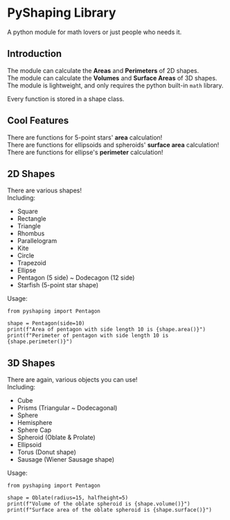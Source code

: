 # PyShaping Library  
A python module for math lovers or just people who needs it.  
  
## Introduction  
The module can calculate the **Areas** and **Perimeters** of 2D shapes.  
The module can calculate the **Volumes** and **Surface Areas** of 3D shapes.  
The module is lightweight, and only requires the python built-in `math` library.  
  
Every function is stored in a shape class.  
  
## Cool Features  
There are functions for 5-point stars' **area** calculation!  
There are functions for ellipsoids and spheroids' **surface area** calculation!  
There are functions for ellipse's **perimeter** calculation!  
  
## 2D Shapes  
There are various shapes!  
Including:  
 - Square
 - Rectangle
 - Triangle
 - Rhombus
 - Parallelogram
 - Kite
 - Circle
 - Trapezoid
 - Ellipse
 - Pentagon (5 side) ~ Dodecagon (12 side)
 - Starfish (5-point star shape)

Usage:  
```
from pyshaping import Pentagon

shape = Pentagon(side=10)
print(f"Area of pentagon with side length 10 is {shape.area()}")
print(f"Perimeter of pentagon with side length 10 is {shape.perimeter()}")

```  
  
## 3D Shapes
There are again, various objects you can use!  
Including:  
 - Cube
 - Prisms (Triangular ~ Dodecagonal)
 - Sphere
 - Hemisphere
 - Sphere Cap
 - Spheroid (Oblate & Prolate)
 - Ellipsoid
 - Torus (Donut shape)
 - Sausage (Wiener Sausage shape)
  
Usage:  
```
from pyshaping import Pentagon

shape = Oblate(radius=15, halfheight=5)
print(f"Volume of the oblate spheroid is {shape.volume()}")
print(f"Surface area of the oblate spheroid is {shape.surface()}")

```